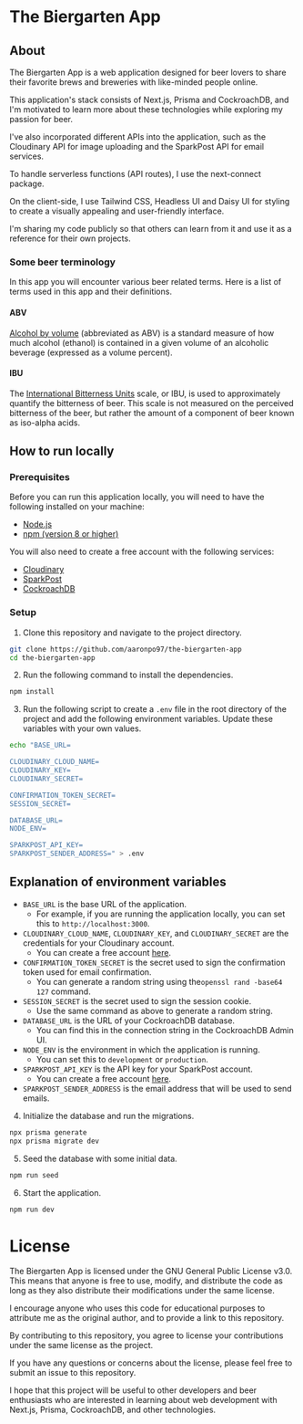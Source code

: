 # The Biergarten App

## About

The Biergarten App is a web application designed for beer lovers to share their favorite brews and breweries with like-minded people online.

This application's stack consists of Next.js, Prisma and CockroachDB, and I'm motivated to learn more about these technologies while exploring my passion for beer.

I've also incorporated different APIs into the application, such as the Cloudinary API for image uploading and the SparkPost API for email services.

To handle serverless functions (API routes), I use the next-connect package.

On the client-side, I use Tailwind CSS, Headless UI and Daisy UI for styling to create a visually appealing and user-friendly interface.

I'm sharing my code publicly so that others can learn from it and use it as a reference for their own projects.

### Some beer terminology

In this app you will encounter various beer related terms. Here is a list of terms used in this app and their definitions.

#### ABV

[Alcohol by volume](https://en.wikipedia.org/wiki/Alcohol_by_volume) (abbreviated as ABV) is a standard measure of how much alcohol (ethanol) is contained in a given volume of an alcoholic beverage (expressed as a volume percent).

#### IBU

The [International Bitterness Units](https://en.wikipedia.org/wiki/Beer_measurement#Bitterness) scale, or IBU, is used to approximately quantify the bitterness of beer. This scale is not measured on the perceived bitterness of the beer, but rather the amount of a component of beer known as iso-alpha acids.

## How to run locally

### Prerequisites

Before you can run this application locally, you will need to have the following installed on your machine:

- [Node.js](https://nodejs.org/en/)
- [npm (version 8 or higher)](https://www.npmjs.com/get-npm)

You will also need to create a free account with the following services:

- [Cloudinary](https://cloudinary.com/users/register/free)
- [SparkPost](https://www.sparkpost.com/)
- [CockroachDB](https://www.cockroachlabs.com/)

### Setup

1. Clone this repository and navigate to the project directory.

```bash
git clone https://github.com/aaronpo97/the-biergarten-app
cd the-biergarten-app
```

2. Run the following command to install the dependencies.

```bash
npm install
```

3. Run the following script to create a `.env` file in the root directory of the project and add the following environment variables. Update these variables with your own values.

```bash
echo "BASE_URL=

CLOUDINARY_CLOUD_NAME=
CLOUDINARY_KEY=
CLOUDINARY_SECRET=

CONFIRMATION_TOKEN_SECRET=
SESSION_SECRET=

DATABASE_URL=
NODE_ENV=

SPARKPOST_API_KEY=
SPARKPOST_SENDER_ADDRESS=" > .env

```

## Explanation of environment variables

- `BASE_URL` is the base URL of the application.
  - For example, if you are running the application locally, you can set this to `http://localhost:3000`.
- `CLOUDINARY_CLOUD_NAME`, `CLOUDINARY_KEY`, and `CLOUDINARY_SECRET` are the credentials for your Cloudinary account.
  - You can create a free account [here](https://cloudinary.com/users/register/free).
- `CONFIRMATION_TOKEN_SECRET` is the secret used to sign the confirmation token used for email confirmation.
  - You can generate a random string using the`openssl rand -base64 127` command.
- `SESSION_SECRET` is the secret used to sign the session cookie.
  - Use the same command as above to generate a random string.
- `DATABASE_URL` is the URL of your CockroachDB database.
  - You can find this in the connection string in the CockroachDB Admin UI.
- `NODE_ENV` is the environment in which the application is running.
  - You can set this to `development` or `production`.
- `SPARKPOST_API_KEY` is the API key for your SparkPost account.
  - You can create a free account [here](https://www.sparkpost.com/).
- `SPARKPOST_SENDER_ADDRESS` is the email address that will be used to send emails.

4. Initialize the database and run the migrations.

```bash
npx prisma generate
npx prisma migrate dev
```

5. Seed the database with some initial data.

```bash
npm run seed
```

6. Start the application.

```bash
npm run dev
```

# License

The Biergarten App is licensed under the GNU General Public License v3.0. This means that anyone is free to use, modify, and distribute the code as long as they also distribute their modifications under the same license.

I encourage anyone who uses this code for educational purposes to attribute me as the original author, and to provide a link to this repository.

By contributing to this repository, you agree to license your contributions under the same license as the project.

If you have any questions or concerns about the license, please feel free to submit an issue to this repository.

I hope that this project will be useful to other developers and beer enthusiasts who are interested in learning about web development with Next.js, Prisma, CockroachDB, and other technologies.
